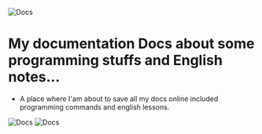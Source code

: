 ![Docs](https://img.shields.io/badge/Roxy-docs-green)
# My documentation Docs about some programming stuffs and English notes...

- A place where I'am about to save all my docs online included programming commands and english lessons.

![Docs](https://img.shields.io/badge/programming-docs-orange)
![Docs](https://img.shields.io/badge/english-docs-yellow)
